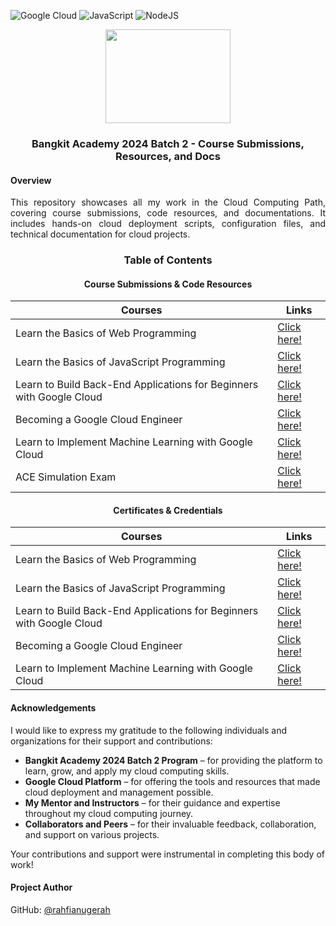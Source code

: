 ![Google Cloud](https://img.shields.io/badge/Google_Cloud-%234285F4.svg?&logo=google-cloud&logoColor=white)
![JavaScript](https://img.shields.io/badge/JavaScript-%23323330.svg?&logo=javascript&logoColor=%23F7DF1E)
![NodeJS](https://img.shields.io/badge/Node.js-6DA55F?&logo=node.js&logoColor=white)

<div align=center>
  <img src="https://github.com/user-attachments/assets/451ab2dd-30e5-4513-aeb3-0e2588ec99bf" height=150 width=200>
  <h3>Bangkit Academy 2024 Batch 2 - Course Submissions, Resources, and Docs</h3>
</div>

#### Overview

<p align=justify>
  This repository showcases all my work in the Cloud Computing Path, covering course submissions, code resources, and documentations. 
  It includes hands-on cloud deployment scripts, configuration files, and technical documentation for cloud projects.
</p>

<div align=center>
  <h3>Table of Contents</h3>
  <h4>Course Submissions & Code Resources</h4>
</div>

<div align=center>
  
| Courses | Links |
|---|---|
| Learn the Basics of Web Programming | [Click here!]() |
| Learn the Basics of JavaScript Programming | [Click here!](https://github.com/rahfianugerah/cc-ba2024-h2-b2/tree/main/Learn%20the%20Basics%20of%20JavaScript%20Programming) |
| Learn to Build Back-End Applications for Beginners with Google Cloud | [Click here!](https://github.com/rahfianugerah/cc-ba2024-h2-b2/tree/main/Learn%20to%20Build%20Back-End%20Applications%20for%20Beginners%20with%20Google%20Cloud) |
| Becoming a Google Cloud Engineer | [Click here!](https://github.com/rahfianugerah/cc-ba2024-h2-b2/tree/main/Becoming%20a%20Google%20Cloud%20Engineer) |
| Learn to Implement Machine Learning with Google Cloud | [Click here!](https://github.com/rahfianugerah/cc-ba2024-h2-b2/tree/main/Learn%20to%20Implement%20Machine%20Learning%20with%20Google%20Cloud) |
| ACE Simulation Exam | [Click here!](https://github.com/rahfianugerah/cc-ba2024-h2-b2/tree/main/ACE%20Simulation%20Exam) |

</div>

<div align=center>
  <h4>Certificates & Credentials</h4>
</div>

<div align=center>
  
| Courses | Links |
|---|---|
| Learn the Basics of Web Programming | [Click here!](https://www.dicoding.com/certificates/KEXL1KQO0XG2) |
| Learn the Basics of JavaScript Programming | [Click here!](https://www.dicoding.com/certificates/KEXL154JMXG2) |
| Learn to Build Back-End Applications for Beginners with Google Cloud | [Click here!](https://www.dicoding.com/certificates/L4PQ5484VZO1) |
| Becoming a Google Cloud Engineer | [Click here!](https://www.dicoding.com/certificates/L4PQ51RDOZO1) |
| Learn to Implement Machine Learning with Google Cloud | [Click here!](https://www.dicoding.com/certificates/N9ZOYN8J8PG5) |

</div>

#### Acknowledgements
I would like to express my gratitude to the following individuals and organizations for their support and contributions:

- **Bangkit Academy 2024 Batch 2 Program** – for providing the platform to learn, grow, and apply my cloud computing skills.
- **Google Cloud Platform** – for offering the tools and resources that made cloud deployment and management possible.
- **My Mentor and Instructors** – for their guidance and expertise throughout my cloud computing journey.
- **Collaborators and Peers** – for their invaluable feedback, collaboration, and support on various projects.

Your contributions and support were instrumental in completing this body of work!

#### Project Author
GitHub: [@rahfianugerah](https://www.github.com/rahfianugerah)
